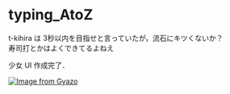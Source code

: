 # typing_AtoZ 
t-kihira は 3秒以内を目指せと言っていたが，流石にキツくないか？ </br>
寿司打とかはよくできてるよねえ </br>

少女 UI 作成完了． </br>

[![Image from Gyazo](https://i.gyazo.com/5eda05758695e1f1e66860312d7ccee7.png)](https://gyazo.com/5eda05758695e1f1e66860312d7ccee7)
